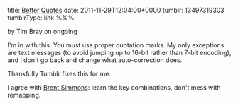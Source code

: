 title: [Better Quotes](http://www.tbray.org/ongoing/When/201x/2011/11/17/Quotes#comments)
date: 2011-11-29T12:04:00+0000
tumblr: 13497319303
tumblrType: link
%%%

by Tim Bray on ongoing

I'm in with this. You must use proper quotation marks. My only exceptions are text messages (to avoid jumping up to 16-bit rather than 7-bit encoding), and I don't go back and change what auto-correction does.

Thankfully Tumblr fixes this for me.

I agree with [Brent Simmons](http://inessential.com/2011/11/20/tim_on_curly_quotes): learn the key combinations, don't mess with remapping.
